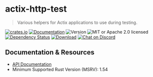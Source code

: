 # actix-http-test

> Various helpers for Actix applications to use during testing.

[![crates.io](https://img.shields.io/crates/v/actix-http-test?label=latest)](https://crates.io/crates/actix-http-test)
[![Documentation](https://docs.rs/actix-http-test/badge.svg?version=3.1.0)](https://docs.rs/actix-http-test/3.1.0)
![Version](https://img.shields.io/badge/rustc-1.59+-ab6000.svg)
![MIT or Apache 2.0 licensed](https://img.shields.io/crates/l/actix-http-test)
<br>
[![Dependency Status](https://deps.rs/crate/actix-http-test/3.1.0/status.svg)](https://deps.rs/crate/actix-http-test/3.1.0)
[![Download](https://img.shields.io/crates/d/actix-http-test.svg)](https://crates.io/crates/actix-http-test)
[![Chat on Discord](https://img.shields.io/discord/771444961383153695?label=chat&logo=discord)](https://discord.gg/NWpN5mmg3x)

## Documentation & Resources

- [API Documentation](https://docs.rs/actix-http-test)
- Minimum Supported Rust Version (MSRV): 1.54
